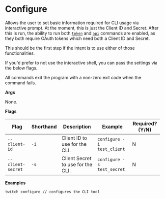 # Configure

Allows the user to set basic information required for CLI usage via interactive prompt. At the moment, this is just the Client ID and Secret. After this is run, the ability to run both [`token`](token.md) and [`api`](api.md) commands are enabled, as they both require OAuth tokens which need both a Client ID and Secret.

This should be the first step if the intent is to use either of those functionalities.

If you'd prefer to not use the interactive shell, you can pass the settings via the below flags.

All commands exit the program with a non-zero exit code when the command fails.

**Args**

None.

**Flags**

| Flag              | Shorthand | Description                       | Example                    | Required? (Y/N) |
|-------------------|-----------|-----------------------------------|----------------------------|-----------------|
| `--client-id`     | `-i`      | Client ID to use for the CLI.     | `configure -i test_client` | N               |
| `--client-secret` | `-s`      | Client Secret to use for the CLI. | `configure -s test_secret` | N               |


**Examples**

```sh
twitch configure // configures the CLI tool
```